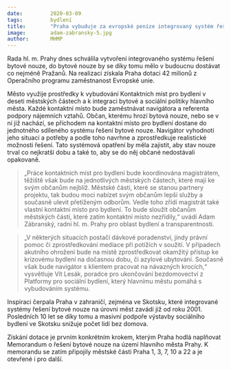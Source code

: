 ```yaml
---
date:         2020-03-09
tags:         bydlení
title:        "Praha vybuduje za evropské peníze integrovaný systém řešení bytové nouze"
image: 	      adam-zabransky-5.jpg
author:       MHMP
---
```


Rada hl. m. Prahy dnes schválila vytvoření integrovaného systému řešení bytové nouze, do bytové nouze by se díky tomu mělo v budoucnu dostávat co nejméně Pražanů. Na realizaci získala Praha dotaci 42 milionů z Operačního programu zaměstnanost Evropské unie.

Město využije prostředky k vybudování Kontaktních míst pro bydlení v deseti městských částech a k integraci bytové a sociální politiky hlavního města. Každé kontaktní místo bude zaměstnávat navigátora a referenta podpory nájemních vztahů. Občan, kterému hrozí bytová nouze, nebo se v ní již nachází, se příchodem na kontaktní místo pro bydlení dostane do jednotného sdíleného systému řešení bytové nouze. Navigátor vyhodnotí jeho situaci a potřeby a podle toho navrhne a zprostředkuje realistické možnosti řešení. Tato systémová opatření by měla zajistit, aby stav nouze trval co nejkratší dobu a také to, aby se do něj občané nedostávali opakovaně.

> „Práce kontaktních míst pro bydlení bude koordinována magistrátem, těžiště však bude na jednotlivých městských částech, které mají ke svým občanům nejblíž. Městské části, které se stanou partnery projektu, tak budou moci nabízet svým občanům lepší služby a současně ulevit přetíženým odborům. Vedle toho zřídí magistrát také vlastní kontaktní místo pro bydlení. To bude sloužit občanům městských částí, které zatím kontaktní místo nezřídily,“ uvádí Adam Zábranský, radní hl. m. Prahy pro oblast bydlení a transparentnosti.

> „V některých situacích postačí dávkové poradenství, jindy právní pomoc či zprostředkování mediace při potížích v soužití. V případech akutního ohrožení bude na místě zprostředkovat okamžitý přístup ke krizovému bydlení na dočasnou dobu, či azylové ubytování. Současně však bude navigátor s klientem pracovat na návazných krocích,“ vysvětluje Vít Lesák, poradce pro ukončování bezdomovectví z Platformy pro sociální bydlení, který hlavnímu městu pomáhá s vybudováním systému.

Inspiraci čerpala Praha v zahraničí, zejména ve Skotsku, které integrované systémy řešení bytové nouze na úrovni měst zavádí již od roku 2001. Posledních 10 let se díky tomu a masivní podpoře výstavby sociálního bydlení ve Skotsku snižuje počet lidí bez domova.

Získání dotace je prvním konkrétním krokem, kterým Praha hodlá naplňovat Memorandum o řešení bytové nouze na území hlavního města Prahy. K memorandu se zatím připojily městské části Praha 1, 3, 7, 10 a 22 a je otevřené i pro další.
